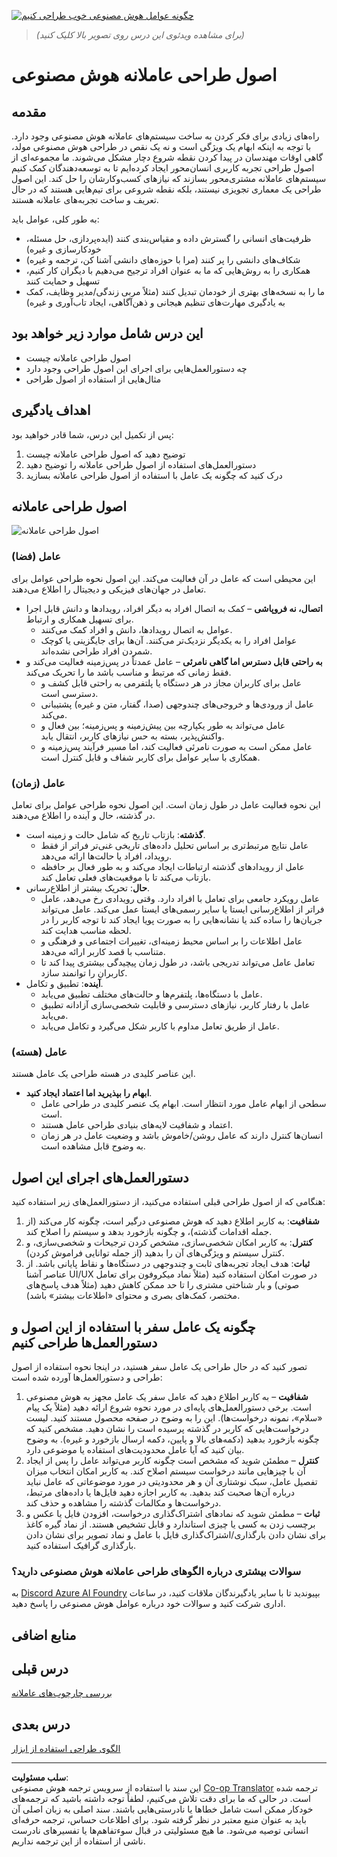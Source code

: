 <!--
CO_OP_TRANSLATOR_METADATA:
{
  "original_hash": "4c46e4ff9e349c521e2b0b17f51afa64",
  "translation_date": "2025-08-30T13:41:06+00:00",
  "source_file": "03-agentic-design-patterns/README.md",
  "language_code": "fa"
}
-->
[![چگونه عوامل هوش مصنوعی خوب طراحی کنیم](../../../translated_images/lesson-3-thumbnail.1092dd7a8f1074a5b26e35aa8f810814e05a22fed1765c20c14b2b508c7ae379.fa.png)](https://youtu.be/m9lM8qqoOEA?si=4KimounNKvArQQ0K)

> _(برای مشاهده ویدئوی این درس روی تصویر بالا کلیک کنید)_
# اصول طراحی عاملانه هوش مصنوعی

## مقدمه

راه‌های زیادی برای فکر کردن به ساخت سیستم‌های عاملانه هوش مصنوعی وجود دارد. با توجه به اینکه ابهام یک ویژگی است و نه یک نقص در طراحی هوش مصنوعی مولد، گاهی اوقات مهندسان در پیدا کردن نقطه شروع دچار مشکل می‌شوند. ما مجموعه‌ای از اصول طراحی تجربه کاربری انسان‌محور ایجاد کرده‌ایم تا به توسعه‌دهندگان کمک کنیم سیستم‌های عاملانه مشتری‌محور بسازند که نیازهای کسب‌وکارشان را حل کند. این اصول طراحی یک معماری تجویزی نیستند، بلکه نقطه شروعی برای تیم‌هایی هستند که در حال تعریف و ساخت تجربه‌های عاملانه هستند.

به طور کلی، عوامل باید:

- ظرفیت‌های انسانی را گسترش داده و مقیاس‌بندی کنند (ایده‌پردازی، حل مسئله، خودکارسازی و غیره)
- شکاف‌های دانشی را پر کنند (مرا با حوزه‌های دانشی آشنا کن، ترجمه و غیره)
- همکاری را به روش‌هایی که ما به عنوان افراد ترجیح می‌دهیم با دیگران کار کنیم، تسهیل و حمایت کنند
- ما را به نسخه‌های بهتری از خودمان تبدیل کنند (مثلاً مربی زندگی/مدیر وظایف، کمک به یادگیری مهارت‌های تنظیم هیجانی و ذهن‌آگاهی، ایجاد تاب‌آوری و غیره)

## این درس شامل موارد زیر خواهد بود

- اصول طراحی عاملانه چیست
- چه دستورالعمل‌هایی برای اجرای این اصول طراحی وجود دارد
- مثال‌هایی از استفاده از اصول طراحی

## اهداف یادگیری

پس از تکمیل این درس، شما قادر خواهید بود:

1. توضیح دهید که اصول طراحی عاملانه چیست
2. دستورالعمل‌های استفاده از اصول طراحی عاملانه را توضیح دهید
3. درک کنید که چگونه یک عامل با استفاده از اصول طراحی عاملانه بسازید

## اصول طراحی عاملانه

![اصول طراحی عاملانه](../../../translated_images/agentic-design-principles.1cfdf8b6d3cc73c2b738951ee7b2043e224441d98babcf654be69d866120f93a.fa.png)

### عامل (فضا)

این محیطی است که عامل در آن فعالیت می‌کند. این اصول نحوه طراحی عوامل برای تعامل در جهان‌های فیزیکی و دیجیتال را اطلاع می‌دهند.

- **اتصال، نه فروپاشی** – کمک به اتصال افراد به دیگر افراد، رویدادها و دانش قابل اجرا برای تسهیل همکاری و ارتباط.
  - عوامل به اتصال رویدادها، دانش و افراد کمک می‌کنند.
  - عوامل افراد را به یکدیگر نزدیک‌تر می‌کنند. آن‌ها برای جایگزینی یا کوچک شمردن افراد طراحی نشده‌اند.
- **به راحتی قابل دسترس اما گاهی نامرئی** – عامل عمدتاً در پس‌زمینه فعالیت می‌کند و فقط زمانی که مرتبط و مناسب باشد ما را تحریک می‌کند.
  - عامل برای کاربران مجاز در هر دستگاه یا پلتفرمی به راحتی قابل کشف و دسترسی است.
  - عامل از ورودی‌ها و خروجی‌های چندوجهی (صدا، گفتار، متن و غیره) پشتیبانی می‌کند.
  - عامل می‌تواند به طور یکپارچه بین پیش‌زمینه و پس‌زمینه؛ بین فعال و واکنش‌پذیر، بسته به حس نیازهای کاربر، انتقال یابد.
  - عامل ممکن است به صورت نامرئی فعالیت کند، اما مسیر فرآیند پس‌زمینه و همکاری با سایر عوامل برای کاربر شفاف و قابل کنترل است.

### عامل (زمان)

این نحوه فعالیت عامل در طول زمان است. این اصول نحوه طراحی عوامل برای تعامل در گذشته، حال و آینده را اطلاع می‌دهند.

- **گذشته**: بازتاب تاریخ که شامل حالت و زمینه است.
  - عامل نتایج مرتبط‌تری بر اساس تحلیل داده‌های تاریخی غنی‌تر فراتر از فقط رویداد، افراد یا حالت‌ها ارائه می‌دهد.
  - عامل از رویدادهای گذشته ارتباطات ایجاد می‌کند و به طور فعال بر حافظه بازتاب می‌کند تا با موقعیت‌های فعلی تعامل کند.
- **حال**: تحریک بیشتر از اطلاع‌رسانی.
  - عامل رویکرد جامعی برای تعامل با افراد دارد. وقتی رویدادی رخ می‌دهد، عامل فراتر از اطلاع‌رسانی ایستا یا سایر رسمی‌های ایستا عمل می‌کند. عامل می‌تواند جریان‌ها را ساده کند یا نشانه‌هایی را به صورت پویا ایجاد کند تا توجه کاربر را در لحظه مناسب هدایت کند.
  - عامل اطلاعات را بر اساس محیط زمینه‌ای، تغییرات اجتماعی و فرهنگی و متناسب با قصد کاربر ارائه می‌دهد.
  - تعامل عامل می‌تواند تدریجی باشد، در طول زمان پیچیدگی بیشتری پیدا کند تا کاربران را توانمند سازد.
- **آینده**: تطبیق و تکامل.
  - عامل با دستگاه‌ها، پلتفرم‌ها و حالت‌های مختلف تطبیق می‌یابد.
  - عامل با رفتار کاربر، نیازهای دسترسی و قابلیت شخصی‌سازی آزادانه تطبیق می‌یابد.
  - عامل از طریق تعامل مداوم با کاربر شکل می‌گیرد و تکامل می‌یابد.

### عامل (هسته)

این عناصر کلیدی در هسته طراحی یک عامل هستند.

- **ابهام را بپذیرید اما اعتماد ایجاد کنید**.
  - سطحی از ابهام عامل مورد انتظار است. ابهام یک عنصر کلیدی در طراحی عامل است.
  - اعتماد و شفافیت لایه‌های بنیادی طراحی عامل هستند.
  - انسان‌ها کنترل دارند که عامل روشن/خاموش باشد و وضعیت عامل در هر زمان به وضوح قابل مشاهده است.

## دستورالعمل‌های اجرای این اصول

هنگامی که از اصول طراحی قبلی استفاده می‌کنید، از دستورالعمل‌های زیر استفاده کنید:

1. **شفافیت**: به کاربر اطلاع دهید که هوش مصنوعی درگیر است، چگونه کار می‌کند (از جمله اقدامات گذشته)، و چگونه بازخورد بدهد و سیستم را اصلاح کند.
2. **کنترل**: به کاربر امکان شخصی‌سازی، مشخص کردن ترجیحات و شخصی‌سازی، و کنترل سیستم و ویژگی‌های آن را بدهید (از جمله توانایی فراموش کردن).
3. **ثبات**: هدف ایجاد تجربه‌های ثابت و چندوجهی در دستگاه‌ها و نقاط پایانی باشد. از عناصر آشنا UI/UX در صورت امکان استفاده کنید (مثلاً نماد میکروفون برای تعامل صوتی) و بار شناختی مشتری را تا حد ممکن کاهش دهید (مثلاً هدف پاسخ‌های مختصر، کمک‌های بصری و محتوای «اطلاعات بیشتر» باشد).

## چگونه یک عامل سفر با استفاده از این اصول و دستورالعمل‌ها طراحی کنیم

تصور کنید که در حال طراحی یک عامل سفر هستید، در اینجا نحوه استفاده از اصول طراحی و دستورالعمل‌ها آورده شده است:

1. **شفافیت** – به کاربر اطلاع دهید که عامل سفر یک عامل مجهز به هوش مصنوعی است. برخی دستورالعمل‌های پایه‌ای در مورد نحوه شروع ارائه دهید (مثلاً یک پیام «سلام»، نمونه درخواست‌ها). این را به وضوح در صفحه محصول مستند کنید. لیست درخواست‌هایی که کاربر در گذشته پرسیده است را نشان دهید. مشخص کنید که چگونه بازخورد بدهید (دکمه‌های بالا و پایین، دکمه ارسال بازخورد و غیره). به وضوح بیان کنید که آیا عامل محدودیت‌های استفاده یا موضوعی دارد.
2. **کنترل** – مطمئن شوید که مشخص است چگونه کاربر می‌تواند عامل را پس از ایجاد آن با چیزهایی مانند درخواست سیستم اصلاح کند. به کاربر امکان انتخاب میزان تفصیل عامل، سبک نوشتاری آن و هر محدودیتی در مورد موضوعاتی که عامل نباید درباره آن‌ها صحبت کند بدهید. به کاربر اجازه دهید فایل‌ها یا داده‌های مرتبط، درخواست‌ها و مکالمات گذشته را مشاهده و حذف کند.
3. **ثبات** – مطمئن شوید که نمادهای اشتراک‌گذاری درخواست، افزودن فایل یا عکس و برچسب زدن به کسی یا چیزی استاندارد و قابل تشخیص هستند. از نماد گیره کاغذ برای نشان دادن بارگذاری/اشتراک‌گذاری فایل با عامل و نماد تصویر برای نشان دادن بارگذاری گرافیک استفاده کنید.

### سوالات بیشتری درباره الگوهای طراحی عاملانه هوش مصنوعی دارید؟

به [Discord Azure AI Foundry](https://aka.ms/ai-agents/discord) بپیوندید تا با سایر یادگیرندگان ملاقات کنید، در ساعات اداری شرکت کنید و سوالات خود درباره عوامل هوش مصنوعی را پاسخ دهید.

## منابع اضافی

## درس قبلی

[بررسی چارچوب‌های عاملانه](../02-explore-agentic-frameworks/README.md)

## درس بعدی

[الگوی طراحی استفاده از ابزار](../04-tool-use/README.md)

---

**سلب مسئولیت**:  
این سند با استفاده از سرویس ترجمه هوش مصنوعی [Co-op Translator](https://github.com/Azure/co-op-translator) ترجمه شده است. در حالی که ما برای دقت تلاش می‌کنیم، لطفاً توجه داشته باشید که ترجمه‌های خودکار ممکن است شامل خطاها یا نادرستی‌هایی باشند. سند اصلی به زبان اصلی آن باید به عنوان منبع معتبر در نظر گرفته شود. برای اطلاعات حساس، ترجمه حرفه‌ای انسانی توصیه می‌شود. ما هیچ مسئولیتی در قبال سوءتفاهم‌ها یا تفسیرهای نادرست ناشی از استفاده از این ترجمه نداریم.